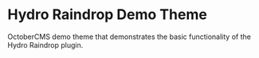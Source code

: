 Hydro Raindrop Demo Theme
==========

OctoberCMS demo theme that demonstrates the basic functionality of the Hydro Raindrop plugin.   
